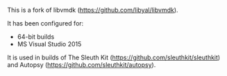 This is a fork of libvmdk (https://github.com/libyal/libvmdk).

It has been configured for:
* 64-bit builds
* MS Visual Studio 2015

It is used in builds of The Sleuth Kit (https://github.com/sleuthkit/sleuthkit) and Autopsy (https://github.com/sleuthkit/autopsy).
